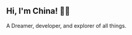 ## Hi, I'm China! 👋🌸

A Dreamer, developer, and explorer of all things. 
<!-- > _"Make the most of yourself.... for that is all there is of you." -- Ralph Waldo Emerson_  -->

